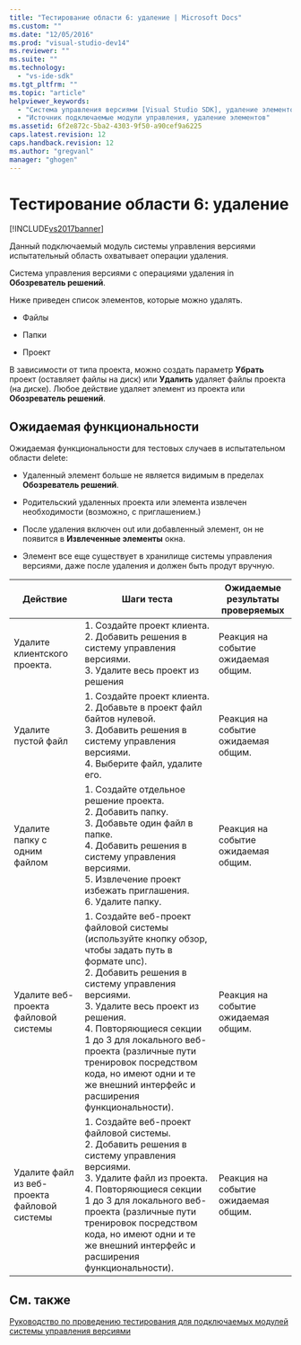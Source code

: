 ```yaml
---
title: "Тестирование области 6: удаление | Microsoft Docs"
ms.custom: ""
ms.date: "12/05/2016"
ms.prod: "visual-studio-dev14"
ms.reviewer: ""
ms.suite: ""
ms.technology: 
  - "vs-ide-sdk"
ms.tgt_pltfrm: ""
ms.topic: "article"
helpviewer_keywords: 
  - "Система управления версиями [Visual Studio SDK], удаление элементов"
  - "Источник подключаемые модули управления, удаление элементов"
ms.assetid: 6f2e872c-5ba2-4303-9f50-a90cef9a6225
caps.latest.revision: 12
caps.handback.revision: 12
ms.author: "gregvanl"
manager: "ghogen"
---
```

# Тестирование области 6: удаление
[!INCLUDE[vs2017banner](../../code-quality/includes/vs2017banner.md)]

Данный подключаемый модуль системы управления версиями испытательный область охватывает операции удаления.  
  
 Система управления версиями с операциями удаления in **Обозреватель решений**.  
  
 Ниже приведен список элементов, которые можно удалять.  
  
-   Файлы  
  
-   Папки  
  
-   Проект  
  
 В зависимости от типа проекта, можно создать параметр **Убрать** проект \(оставляет файлы на диск\) или  **Удалить** удаляет файлы проекта \(на диске\).  Любое действие удаляет элемент из проекта или **Обозреватель решений**.  
  
## Ожидаемая функциональности  
 Ожидаемая функциональности для тестовых случаев в испытательном области delete:  
  
-   Удаленный элемент больше не является видимым в пределах **Обозреватель решений**.  
  
-   Родительский удаленных проекта или элемента извлечен необходимости \(возможно, с приглашением.\)  
  
-   После удаления включен out или добавленный элемент, он не появится в **Извлеченные элементы** окна.  
  
-   Элемент все еще существует в хранилище системы управления версиями, даже после удаления и должен быть продут вручную.  
  
|Действие|Шаги теста|Ожидаемые результаты проверяемых|  
|--------------|----------------|--------------------------------------|  
|Удалите клиентского проекта.|1.  Создайте проект клиента.<br />2.  Добавить решения в систему управления версиями.<br />3.  Удалите весь проект из решения|Реакция на событие ожидаемая общим.|  
|Удалите пустой файл|1.  Создайте проект клиента.<br />2.  Добавьте в проект файл байтов нулевой.<br />3.  Добавить решения в систему управления версиями.<br />4.  Выберите файл, удалите его.|Реакция на событие ожидаемая общим.|  
|Удалите папку с одним файлом|1.  Создайте отдельное решение проекта.<br />2.  Добавить папку.<br />3.  Добавьте один файл в папке.<br />4.  Добавить решения в систему управления версиями.<br />5.  Извлечение проект избежать приглашения.<br />6.  Удалите папку.|Реакция на событие ожидаемая общим.|  
|Удалите веб\-проекта файловой системы|1.  Создайте веб\-проект файловой системы \(используйте кнопку обзор, чтобы задать путь в формате unc\).<br />2.  Добавить решения в систему управления версиями.<br />3.  Удалите весь проект из решения.<br />4.  Повторяющиеся секции 1 до 3 для локального веб\-проекта \(различные пути тренировок посредством кода, но имеют одни и те же внешний интерфейс и расширения функциональности\).|Реакция на событие ожидаемая общим.|  
|Удалите файл из веб\-проекта файловой системы|1.  Создайте веб\-проект файловой системы.<br />2.  Добавить решения в систему управления версиями.<br />3.  Удалите файл из проекта.<br />4.  Повторяющиеся секции 1 до 3 для локального веб\-проекта \(различные пути тренировок посредством кода, но имеют одни и те же внешний интерфейс и расширения функциональности\).|Реакция на событие ожидаемая общим.|  
  
## См. также  
 [Руководство по проведению тестирования для подключаемых модулей системы управления версиями](../../extensibility/internals/test-guide-for-source-control-plug-ins.md)